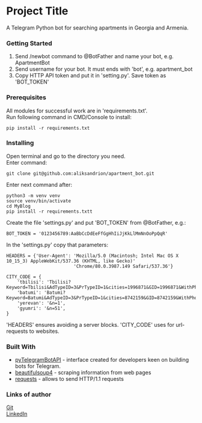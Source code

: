 # Project Title
A Telegram Python bot for searching apartments in Georgia and Armenia.

### Getting Started
1) Send /newbot command to @BotFather and name your bot, e.g. ApartmentBot
2) Send username for your bot. It must ends with 'bot', e.g. apartment_bot   
3) Copy HTTP API token and put it in 'setting.py'. Save token as 'BOT_TOKEN'

### Prerequisites
All modules for successful work are in 'requirements.txt'.  
Run following command in CMD/Console to install:
```
pip install -r requirements.txt
```

### Installing
Open terminal and go to the directory you need.  
Enter command:  
```
git clone git@github.com:aliksandrion/apartment_bot.git
```
Enter next command after:
```
python3 -m venv venv
source venv/bin/activate
cd MyBlog
pip install -r requirements.txtt
```
Create the file 'settings.py' and put 'BOT_TOKEN' from @BotFather, e.g.:
```
BOT_TOKEN = '0123456789:AaBbCcDdEeFfGgHhIiJjKkLlMmNnOoPpQqR'
```
In the 'settings.py' copy that parameters:
```
HEADERS = {'User-Agent': 'Mozilla/5.0 (Macintosh; Intel Mac OS X 10_15_3) AppleWebKit/537.36 (KHTML, like Gecko)'
                         'Chrome/80.0.3987.149 Safari/537.36'}
                         
CITY_CODE = {
    'tbilisi': 'Tbilisi?Keyword=Tbilisi&AdTypeID=3&PrTypeID=1&cities=1996871&GID=1996871&WithPhoto=1',
    'batumi': 'Batumi?Keyword=Batumi&AdTypeID=3&PrTypeID=1&cities=8742159&GID=8742159&WithPhoto=1',
    'yerevan': '&n=1',
    'gyumri': '&n=51',
}
```
'HEADERS' ensures avoiding a server blocks.
'CITY_CODE' uses for url-requests to websites.

### Built With
* [pyTelegramBotAPI](https://github.com/eternnoir/pyTelegramBotAPI) - interface created for developers keen on building bots for Telegram.
* [beautifulsoup4](https://www.crummy.com/software/BeautifulSoup/) - scraping information from web pages
* [requests](https://pypi.org/project/requests/) - allows to send HTTP/1.1 requests

### Links of author

[Git](https://github.com/aliksandrion)  
[LinkedIn]()